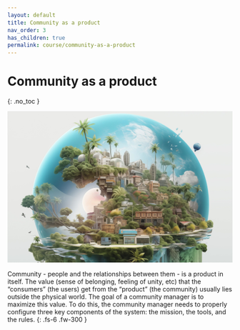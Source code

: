 ```yaml
---
layout: default
title: Community as a product
nav_order: 3
has_children: true
permalink: course/community-as-a-product
---
```


# Community as a product
{: .no_toc }

<img src="/assets/images/pratical_cm_community_as_a_product.jpg" alt="Community as a product"/>

Community - people and the relationships between them - is a product in itself. The value (sense of belonging, feeling of unity, etc) that the “consumers” (the users) get from the “product” (the community) usually lies outside the physical world. The goal of a community manager is to maximize this value. To do this, the community manager needs to properly configure three key components of the system: the mission, the tools, and the rules.
{: .fs-6 .fw-300 }